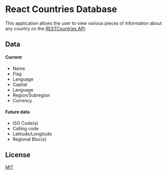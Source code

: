 # React Countries Database

This application allows the user to view various pieces of information about any country on the [RESTCountries API](https://restcountries.eu/).

## Data

#### Current

- Name
- Flag
- Language
- Capital
- Language
- Region/Subregion
- Currency

#### Future data

- ISO Code(s)
- Calling code
- Latitude/Longitude
- Regional Bloc(s)

## License

[MIT](https://choosealicense.com/licenses/mit/)
